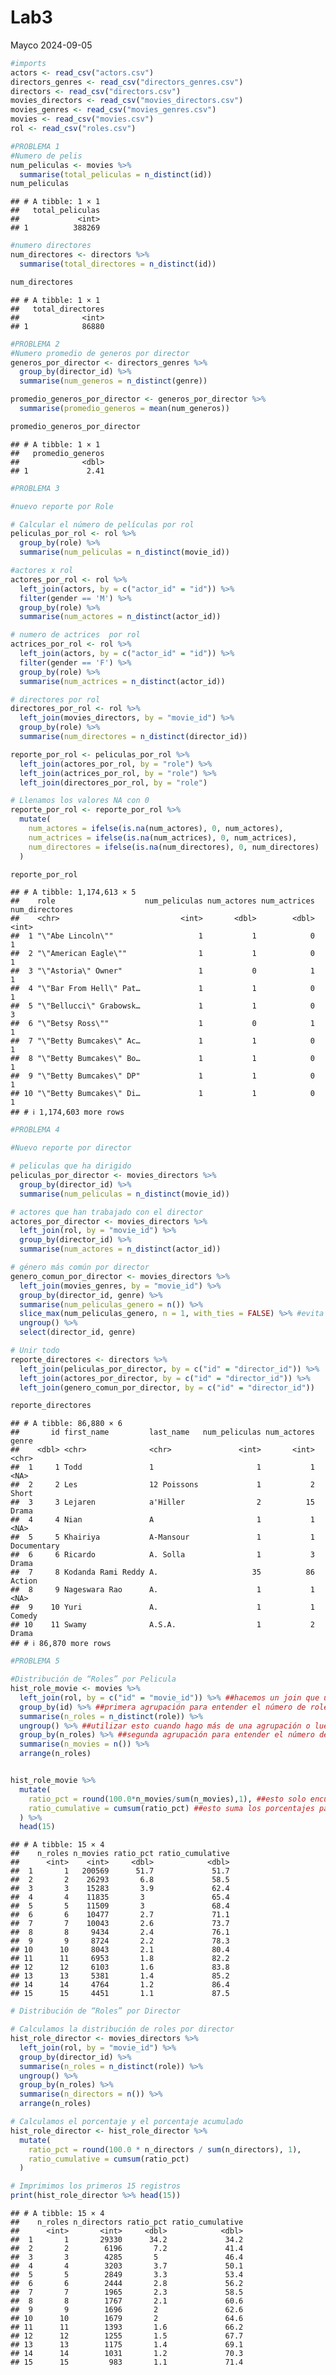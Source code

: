 Lab3
================
Mayco
2024-09-05

``` r
#imports
actors <- read_csv("actors.csv")
directors_genres <- read_csv("directors_genres.csv")
directors <- read_csv("directors.csv")
movies_directors <- read_csv("movies_directors.csv")
movies_genres <- read_csv("movies_genres.csv")
movies <- read_csv("movies.csv")
rol <- read_csv("roles.csv")
```

``` r
#PROBLEMA 1
#Numero de pelis
num_peliculas <- movies %>%
  summarise(total_peliculas = n_distinct(id))
num_peliculas
```

    ## # A tibble: 1 × 1
    ##   total_peliculas
    ##             <int>
    ## 1          388269

``` r
#numero directores
num_directores <- directors %>%
  summarise(total_directores = n_distinct(id))

num_directores
```

    ## # A tibble: 1 × 1
    ##   total_directores
    ##              <int>
    ## 1            86880

``` r
#PROBLEMA 2
#Numero promedio de generos por director
generos_por_director <- directors_genres %>%
  group_by(director_id) %>%
  summarise(num_generos = n_distinct(genre))

promedio_generos_por_director <- generos_por_director %>%
  summarise(promedio_generos = mean(num_generos))

promedio_generos_por_director
```

    ## # A tibble: 1 × 1
    ##   promedio_generos
    ##              <dbl>
    ## 1             2.41

``` r
#PROBLEMA 3

#nuevo reporte por Role

# Calcular el número de películas por rol
peliculas_por_rol <- rol %>%
  group_by(role) %>%
  summarise(num_peliculas = n_distinct(movie_id))

#actores x rol
actores_por_rol <- rol %>%
  left_join(actors, by = c("actor_id" = "id")) %>%
  filter(gender == 'M') %>%  
  group_by(role) %>%
  summarise(num_actores = n_distinct(actor_id))

# numero de actrices  por rol
actrices_por_rol <- rol %>%
  left_join(actors, by = c("actor_id" = "id")) %>%
  filter(gender == 'F') %>%  
  group_by(role) %>%
  summarise(num_actrices = n_distinct(actor_id))

# directores por rol
directores_por_rol <- rol %>%
  left_join(movies_directors, by = "movie_id") %>% 
  group_by(role) %>%   
  summarise(num_directores = n_distinct(director_id))

reporte_por_rol <- peliculas_por_rol %>%
  left_join(actores_por_rol, by = "role") %>%
  left_join(actrices_por_rol, by = "role") %>%
  left_join(directores_por_rol, by = "role")

# Llenamos los valores NA con 0
reporte_por_rol <- reporte_por_rol %>%
  mutate(
    num_actores = ifelse(is.na(num_actores), 0, num_actores),
    num_actrices = ifelse(is.na(num_actrices), 0, num_actrices),
    num_directores = ifelse(is.na(num_directores), 0, num_directores)
  )

reporte_por_rol
```

    ## # A tibble: 1,174,613 × 5
    ##    role                    num_peliculas num_actores num_actrices num_directores
    ##    <chr>                           <int>       <dbl>        <dbl>          <int>
    ##  1 "\"Abe Lincoln\""                   1           1            0              1
    ##  2 "\"American Eagle\""                1           1            0              1
    ##  3 "\"Astoria\" Owner"                 1           0            1              1
    ##  4 "\"Bar From Hell\" Pat…             1           1            0              1
    ##  5 "\"Bellucci\" Grabowsk…             1           1            0              3
    ##  6 "\"Betsy Ross\""                    1           0            1              1
    ##  7 "\"Betty Bumcakes\" Ac…             1           1            0              1
    ##  8 "\"Betty Bumcakes\" Bo…             1           1            0              1
    ##  9 "\"Betty Bumcakes\" DP"             1           1            0              1
    ## 10 "\"Betty Bumcakes\" Di…             1           1            0              1
    ## # ℹ 1,174,603 more rows

``` r
#PROBLEMA 4

#Nuevo reporte por director

# peliculas que ha dirigido
peliculas_por_director <- movies_directors %>%
  group_by(director_id) %>%
  summarise(num_peliculas = n_distinct(movie_id))

# actores que han trabajado con el director
actores_por_director <- movies_directors %>%
  left_join(rol, by = "movie_id") %>%
  group_by(director_id) %>%
  summarise(num_actores = n_distinct(actor_id))

# género más común por director
genero_comun_por_director <- movies_directors %>%
  left_join(movies_genres, by = "movie_id") %>%
  group_by(director_id, genre) %>%
  summarise(num_peliculas_genero = n()) %>%
  slice_max(num_peliculas_genero, n = 1, with_ties = FALSE) %>% #evita duplicados
  ungroup() %>%
  select(director_id, genre)

# Unir todo
reporte_directores <- directors %>%
  left_join(peliculas_por_director, by = c("id" = "director_id")) %>%
  left_join(actores_por_director, by = c("id" = "director_id")) %>%
  left_join(genero_comun_por_director, by = c("id" = "director_id"))

reporte_directores
```

    ## # A tibble: 86,880 × 6
    ##       id first_name         last_name   num_peliculas num_actores genre      
    ##    <dbl> <chr>              <chr>               <int>       <int> <chr>      
    ##  1     1 Todd               1                       1           1 <NA>       
    ##  2     2 Les                12 Poissons             1           2 Short      
    ##  3     3 Lejaren            a'Hiller                2          15 Drama      
    ##  4     4 Nian               A                       1           1 <NA>       
    ##  5     5 Khairiya           A-Mansour               1           1 Documentary
    ##  6     6 Ricardo            A. Solla                1           3 Drama      
    ##  7     8 Kodanda Rami Reddy A.                     35          86 Action     
    ##  8     9 Nageswara Rao      A.                      1           1 <NA>       
    ##  9    10 Yuri               A.                      1           1 Comedy     
    ## 10    11 Swamy              A.S.A.                  1           2 Drama      
    ## # ℹ 86,870 more rows

``` r
#PROBLEMA 5

#Distribución de “Roles” por Pelicula 
hist_role_movie <- movies %>% 
  left_join(rol, by = c("id" = "movie_id")) %>% ##hacemos un join que une movies con roles por movie ID
  group_by(id) %>% ##primera agrupación para entender el número de roles por película
  summarise(n_roles = n_distinct(role)) %>% 
  ungroup() %>% ##utilizar esto cuando hago más de una agrupación o luego de usar un group_by.
  group_by(n_roles) %>% ##segunda agrupación para entender el número de películas por el número de roles
  summarise(n_movies = n()) %>% 
  arrange(n_roles)


hist_role_movie %>% 
  mutate(
    ratio_pct = round(100.0*n_movies/sum(n_movies),1), ##esto solo encuentra el % del total.
    ratio_cumulative = cumsum(ratio_pct) ##esto suma los porcentajes para ver el % acumulado.
  ) %>% 
  head(15)
```

    ## # A tibble: 15 × 4
    ##    n_roles n_movies ratio_pct ratio_cumulative
    ##      <int>    <int>     <dbl>            <dbl>
    ##  1       1   200569      51.7             51.7
    ##  2       2    26293       6.8             58.5
    ##  3       3    15283       3.9             62.4
    ##  4       4    11835       3               65.4
    ##  5       5    11509       3               68.4
    ##  6       6    10477       2.7             71.1
    ##  7       7    10043       2.6             73.7
    ##  8       8     9434       2.4             76.1
    ##  9       9     8724       2.2             78.3
    ## 10      10     8043       2.1             80.4
    ## 11      11     6953       1.8             82.2
    ## 12      12     6103       1.6             83.8
    ## 13      13     5381       1.4             85.2
    ## 14      14     4764       1.2             86.4
    ## 15      15     4451       1.1             87.5

``` r
# Distribución de “Roles” por Director

# Calculamos la distribución de roles por director
hist_role_director <- movies_directors %>%
  left_join(rol, by = "movie_id") %>%  
  group_by(director_id) %>%            
  summarise(n_roles = n_distinct(role)) %>%  
  ungroup() %>%
  group_by(n_roles) %>%                
  summarise(n_directors = n()) %>%      
  arrange(n_roles)                     

# Calculamos el porcentaje y el porcentaje acumulado
hist_role_director <- hist_role_director %>%
  mutate(
    ratio_pct = round(100.0 * n_directors / sum(n_directors), 1),   
    ratio_cumulative = cumsum(ratio_pct)                            
  )

# Imprimimos los primeros 15 registros
print(hist_role_director %>% head(15))
```

    ## # A tibble: 15 × 4
    ##    n_roles n_directors ratio_pct ratio_cumulative
    ##      <int>       <int>     <dbl>            <dbl>
    ##  1       1       29330      34.2             34.2
    ##  2       2        6196       7.2             41.4
    ##  3       3        4285       5               46.4
    ##  4       4        3203       3.7             50.1
    ##  5       5        2849       3.3             53.4
    ##  6       6        2444       2.8             56.2
    ##  7       7        1965       2.3             58.5
    ##  8       8        1767       2.1             60.6
    ##  9       9        1696       2               62.6
    ## 10      10        1679       2               64.6
    ## 11      11        1393       1.6             66.2
    ## 12      12        1255       1.5             67.7
    ## 13      13        1175       1.4             69.1
    ## 14      14        1031       1.2             70.3
    ## 15      15         983       1.1             71.4
